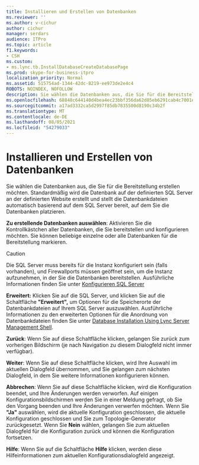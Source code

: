 ```yaml
---
title: Installieren und Erstellen von Datenbanken
ms.reviewer: ''
ms.author: v-cichur
author: cichur
manager: serdars
audience: ITPro
ms.topic: article
f1.keywords:
- CSH
ms.custom:
- ms.lync.tb.InstallDatabaseCreateDatabasePage
ms.prod: skype-for-business-itpro
localization_priority: Normal
ms.assetid: 515754ad-1344-42dc-8219-ee973de2e4c4
ROBOTS: NOINDEX, NOFOLLOW
description: Sie wählen die Datenbanken aus, die Sie für die Bereitstellung erstellen möchten. Standardmäßig wird die Datenbank auf der definierten SQL Server an der definierten Website erstellt und stellt die Datenbankdateien automatisch basierend auf dem SQL Server bereit, auf dem Sie die Datenbanken platzieren.
ms.openlocfilehash: 68848c644140d4bea4ec23bbf356da62d85eb6291cab4c7001e66879fe6e6088
ms.sourcegitcommit: a17ad3332ca5d2997f85db7835500d8190c34b2f
ms.translationtype: MT
ms.contentlocale: de-DE
ms.lasthandoff: 08/05/2021
ms.locfileid: "54279033"
---
```

# <a name="install-and-create-databases"></a>Installieren und Erstellen von Datenbanken

Sie wählen die Datenbanken aus, die Sie für die Bereitstellung erstellen möchten. Standardmäßig wird die Datenbank auf der definierten SQL Server an der definierten Website erstellt und stellt die Datenbankdateien automatisch basierend auf dem SQL Server bereit, auf dem Sie die Datenbanken platzieren.

 **Zu erstellende Datenbanken auswählen**: Aktivieren Sie die Kontrollkästchen aller Datenbanken, die Sie bereitstellen und konfigurieren möchten. Sie können beliebige einzelne oder alle Datenbanken für die Bereitstellung markieren.

> [!CAUTION]
> Die SQL Server muss bereits für die Instanz konfiguriert sein (falls vorhanden), und Firewallports müssen geöffnet sein, um die Instanz aufzunehmen, in der Sie die Datenbanken bereitstellen. Ausführliche Informationen finden Sie unter [Konfigurieren SQL Server](/previous-versions/office/lync-server-2013/lync-server-2013-configure-sql-server-for-lync-server)

 **Erweitert:** Klicken Sie auf die SQL Server, und klicken Sie auf die Schaltfläche **"Erweitert",** um Optionen für die Speicherorte der Datenbankdateien auf Ihrem SQL Server auszuwählen. Ausführliche Informationen zu den erweiterten Optionen für die Anordnung von Datenbankdateien finden Sie unter [Database Installation Using Lync Server Management Shell](/previous-versions/office/lync-server-2013/lync-server-2013-database-installation-using-lync-server-management-shell).

 **Zurück**: Wenn Sie auf diese Schaltfläche klicken, gelangen Sie zurück zum vorherigen Bildschirm (je nach Navigation zu diesem Dialogfeld nicht immer verfügbar).

 **Weiter**: Wenn Sie auf diese Schaltfläche klicken, wird Ihre Auswahl im aktuellen Dialogfeld übernommen, und Sie gelangen zum nächsten Dialogfeld, in dem Sie weitere Informationen konfigurieren können.

 **Abbrechen**: Wenn Sie auf diese Schaltfläche klicken, wird die Konfiguration beendet, und Ihre Änderungen werden verworfen. Auf einigen Konfigurationsbildschirmen werden Sie in einer Meldung gefragt, ob Sie den Vorgang beenden und Ihre Änderungen verwerfen möchten. Wenn Sie **"Ja"** auswählen, wird die aktuelle Konfiguration geschlossen, die aktuelle Konfiguration geschlossen und Sie zum Topologie-Generator zurückgesetzt. Wenn Sie **Nein** wählen, gelangen Sie zum aktuellen Dialogfeld für die Konfiguration zurück und können die Konfiguration fortsetzen.

 **Hilfe**: Wenn Sie auf die Schaltfläche **Hilfe** klicken, werden diese Hilfeinformationen zum aktuellen Konfigurationsdialogfeld angezeigt.